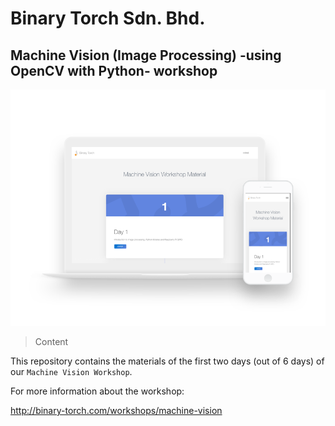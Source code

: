 # Binary Torch Sdn. Bhd.

## Machine Vision (Image Processing) -using OpenCV with Python- workshop

![preview](https://raw.githubusercontent.com/binary-torch/machine-vision-workshop/master/public/images/show.png)

> Content

This repository contains the materials of the first two days (out of 6 days) of our ```Machine Vision Workshop```.

For more information about the workshop:

http://binary-torch.com/workshops/machine-vision
